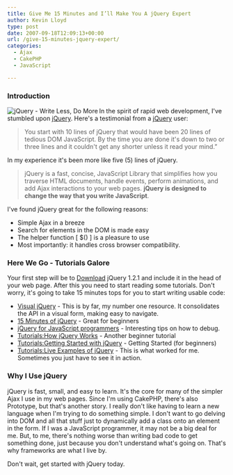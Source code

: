 ```yaml
---
title: Give Me 15 Minutes and I’ll Make You A jQuery Expert
author: Kevin Lloyd
type: post
date: 2007-09-18T12:09:13+00:00
url: /give-15-minutes-jquery-expert/
categories:
  - Ajax
  - CakePHP
  - JavaScript

---
```

### Introduction

[<img src="/wp-content/uploads/jquery_logo.gif" title="jQuery - Write Less, Do More" alt="jQuery - Write Less, Do More" align="left" />][1]In the spirit of rapid web development, I've stumbled upon [jQuery][1]. Here's a testimonial from a [jQuery][1] user:

> You start with 10 lines of jQuery that would have been 20 lines of tedious DOM JavaScript. By the time you are done it's down to two or three lines and it couldn't get any shorter unless it read your mind.&#8221;

In my experience it's been more like five (5) lines of jQuery.

> jQuery is a fast, concise, JavaScript Library that simplifies how you traverse HTML documents, handle events, perform animations, and add Ajax interactions to your web pages. **jQuery is designed to change the way that you write JavaScript**.

I've found jQuery great for the following reasons:

  * Simple Ajax in a breeze
  * Search for elements in the DOM is made easy
  * The helper function [ $() ] is a pleasure to use
  * Most importantly: it handles cross browser compatibility.

### Here We Go - Tutorials Galore

Your first step will be to <span><a href="http://code.google.com/p/jqueryjs/downloads/detail?name=jquery-1.2.1.pack.js">Download</a> jQuery 1.2.1 and include it in the head of your web page. After this you need to start reading some tutorials. Don't worry, it's going to take 15 minutes tops for you to start writing usable code:</span>

  * [Visual jQuery][2] - This is by far, my number one resource. It consolidates the API in a visual form, making easy to navigate.
  * [15 Minutes of jQuery][3] - Great for beginners
  * [jQuery for JavaScript programmers][4] - Interesting tips on how to debug.
  * [Tutorials:How jQuery Works][5] - Another beginner tutorial
  * [Tutorials:Getting Started with jQuery][6] - Getting Started (for beginners)
  * [Tutorials:Live Examples of jQuery][7] - This is what worked for me. Sometimes you just have to see it in action.

### Why I Use jQuery

jQuery is fast, small, and easy to learn. It's the core for many of the simpler Ajax I use in my web pages. Since I'm using CakePHP, there's also Prototype, but that's another story. I really don't like having to learn a new language when I'm trying to do something simple. I don't want to go delving into DOM and all that stuff just to dynamically add a class onto an element in the form. If I was a JavaScript programmer, it may not be a big deal for me. But, to me, there's nothing worse than writing bad code to get something done, just because you don't understand what's going on. That's why frameworks are what I live by.

Don't wait, get started with jQuery today.

 [1]: http://jquery.com/
 [2]: http://visualjquery.com
 [3]: http://www.slideshare.net/simon/jquery-in-15-minutes/
 [4]: http://simonwillison.net/2007/Aug/15/jquery/
 [5]: http://docs.jquery.com/Tutorials:How_jQuery_Works
 [6]: http://docs.jquery.com/Tutorials:Getting_Started_with_jQuery
 [7]: http://docs.jquery.com/Tutorials:Live_Examples_of_jQuery
